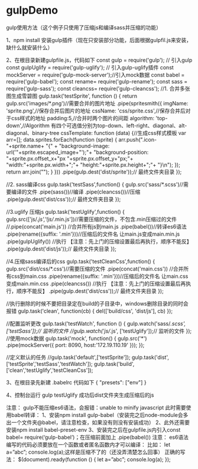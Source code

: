 # gulpDemo
gulp使用方法（这个例子只使用了压缩js和编译sass并压缩的功能）

1、npm install
安装gulp插件（现在只安装部分功能，后面根据gulpfil.js来安装，缺什么就安装什么）

2、在根目录新建gulpfile.js，代码如下
const gulp = require('gulp'); // 引入gulp
const gulpUglify = require('gulp-uglify'); // 引入gulp-uglify插件
const mockServer = require('gulp-mock-server');//引入mock数据
const babel = require('gulp-babel');
const rename= require('gulp-rename');
const sass = require('gulp-sass');
const cleancss= require('gulp-cleancss');
//1. 合并多张图生成雪碧图
gulp.task('testSprite', function () {
    return gulp.src('images/*.png')//需要合并的图片地址
        .pipe(spritesmith({
            imgName: 'sprite.png',//保存合并后图片的地址
            cssName: 'css/sprite.css',//保存合并后对于css样式的地址
            padding:5,//合并时两个图片的间距
            algorithm: 'top-down',//Algorithm 有四个可选值分别为top-down、left-right、diagonal、alt-diagonal、binary-tree
            cssTemplate: function (data) {//生成css样式模板
                var arr=[];
                data.sprites.forEach(function (sprite) {
                    arr.push(".icon-"+sprite.name+
                        "{" +
                        "background-image: url('"+sprite.escaped_image+"');"+
                        "background-position: "+sprite.px.offset_x+"px "+sprite.px.offset_y+"px;"+
                        "width:"+sprite.px.width+";"+
                        "height:"+sprite.px.height+";"+
                        "}\n");
                });
                return arr.join("");
            }
        }))
        .pipe(gulp.dest('dist/sprite'));// 最终文件夹目录
});

//2. sass编译css
gulp.task('testSass',function() {
    gulp.src('sass/*.scss')//需要编译的文件
        .pipe(sass())//编译
        .pipe(cleancss())//压缩
        .pipe(gulp.dest('dist/css'));// 最终文件夹目录
});

//3.uglify 压缩js
gulp.task('testUglify',function() {
    gulp.src(['js/*.js','!js/*.min.js'])//需要压缩的文件，不包含.min压缩过的文件
    //.pipe(concat('main.js'))     //合并所有js到main.js
        .pipe(babel())//转译es6语法
        .pipe(rename({suffix: '.min'}))//压缩后的文件名 让main.js变成main.min.js
        .pipe(gulpUglify()) //执行 【注意：先上门的压缩设置最后再执行，顺序不能反】
        .pipe(gulp.dest('dist/js'));// 最终文件夹目录
});

//4.压缩sass编译后的css
gulp.task('testCleanCss',function() {
    gulp.src('dist/css/*.css')//需要压缩的文件
        .pipe(concat('main.css'))     //合并所有css到main.css
        .pipe(rename({suffix: '.min'}))//压缩后的文件名 让main.css变成main.min.css
        .pipe(cleancss()) //执行 【注意：先上门的压缩设置最后再执行，顺序不能反】
        .pipe(gulp.dest('dist/css'));// 最终文件夹目录
});

//执行删除的时候不要把目录定在build的子目录中，windows删除目录的同时会报错
gulp.task('clean', function(cb) {
    del(['build/css', 'dist/js'], cb)
});

//配置监听更改
gulp.task('testWatch', function () {
    gulp.watch('sass/*.scss', ['testSass']);// 监听的文件
    //gulp.watch('js/*.js', ['testUglify']);// 监听的文件
});
//使用mock数据
gulp.task('mock', function() {
    gulp.src('*')
        .pipe(mockServer({
            port: 8090,
            host:'172.19.110.19'
        }));
});

//定义默认的任务
//gulp.task('default',['testSprite']);
gulp.task('dist',['testSprite','testSass','testWatch']);
gulp.task('build',['clean','testUglify','testCleanCss']);

3、在根目录先新建 .babelrc 代码如下
{
  "presets": ["env"]
}

4、控制台运行 gulp testUglify 成功后dist文件夹生成压缩后的js

注意：
gulp不能压缩es6语法，会报错：unable to minify javascript
此时需要使用babel转译：
1、安装npm install gulp-babel（安装完之后node-module会多出一个文件夹@babel，请注意检查，如果没有则没有安装成功）
2、此外还需要安装npm install babel-preset-env
3、安装完之后在gulpfile.js内引入const babel= require(‘gulp-babel’)；在压缩前面加上 .pipe(babel()) 
注意：
es6语法编写的代码必须要放在一个函数或者匿名函数内才可以编译：
比如：
let a=”abc”;
console.log(a);这样是压缩不了的（还没弄清楚怎么回事）
正确的写法：
$(document).ready(function () {
let a=”abc”; console.log(a); 
});



